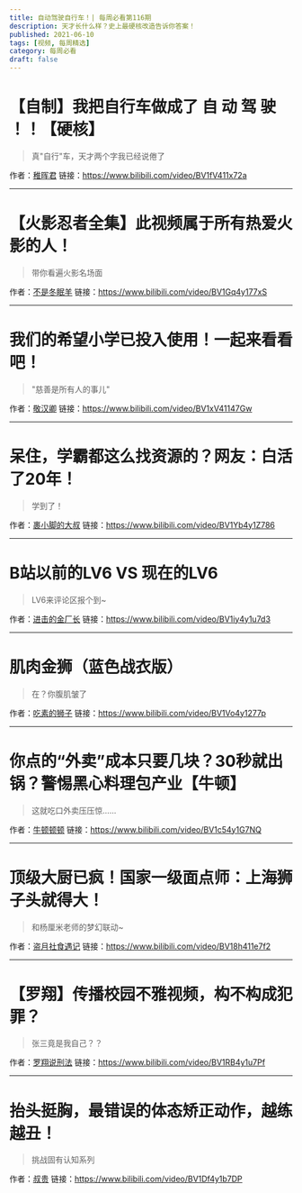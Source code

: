 ```yaml
---
title: 自动驾驶自行车！| 每周必看第116期
description: 天才长什么样？史上最硬核改造告诉你答案！
published: 2021-06-10
tags: [视频, 每周精选]
category: 每周必看
draft: false
---
```


# 【自制】我把自行车做成了 自 动 驾 驶 ！！【硬核】
> 真"自行"车，天才两个字我已经说倦了

作者：[稚晖君](https://space.bilibili.com/20259914)
链接：https://www.bilibili.com/video/BV1fV411x72a

---

# 【火影忍者全集】此视频属于所有热爱火影的人！
> 带你看遍火影名场面

作者：[不是冬眠羊](https://space.bilibili.com/406495482)
链接：https://www.bilibili.com/video/BV1Gq4y177xS

---

# 我们的希望小学已投入使用！一起来看看吧！
> "慈善是所有人的事儿"

作者：[敬汉卿](https://space.bilibili.com/9824766)
链接：https://www.bilibili.com/video/BV1xV41147Gw

---

# 呆住，学霸都这么找资源的？网友：白活了20年！
> 学到了！

作者：[裹小脚的大叔](https://space.bilibili.com/419058522)
链接：https://www.bilibili.com/video/BV1Yb4y1Z786

---

# B站以前的LV6 VS 现在的LV6
> LV6来评论区报个到~

作者：[进击的金厂长](https://space.bilibili.com/321422126)
链接：https://www.bilibili.com/video/BV1iy4y1u7d3

---

# 肌肉金狮（蓝色战衣版）
> 在？你腹肌皱了

作者：[吃素的狮子](https://space.bilibili.com/808171)
链接：https://www.bilibili.com/video/BV1Vo4y1277p

---

# 你点的“外卖”成本只要几块？30秒就出锅？警惕黑心料理包产业【牛顿】
> 这就吃口外卖压压惊……

作者：[牛顿顿顿](https://space.bilibili.com/303740257)
链接：https://www.bilibili.com/video/BV1c54y1G7NQ

---

# 顶级大厨已疯！国家一级面点师：上海狮子头就得大！
> 和杨厘米老师的梦幻联动~

作者：[盗月社食遇记](https://space.bilibili.com/99157282)
链接：https://www.bilibili.com/video/BV18h411e7f2

---

# 【罗翔】传播校园不雅视频，构不构成犯罪？
> 张三竟是我自己？？

作者：[罗翔说刑法](https://space.bilibili.com/517327498)
链接：https://www.bilibili.com/video/BV1RB4y1u7Pf

---

# 抬头挺胸，最错误的体态矫正动作，越练越丑！
> 挑战固有认知系列

作者：[叔贵](https://space.bilibili.com/1531707)
链接：https://www.bilibili.com/video/BV1Df4y1b7DP

